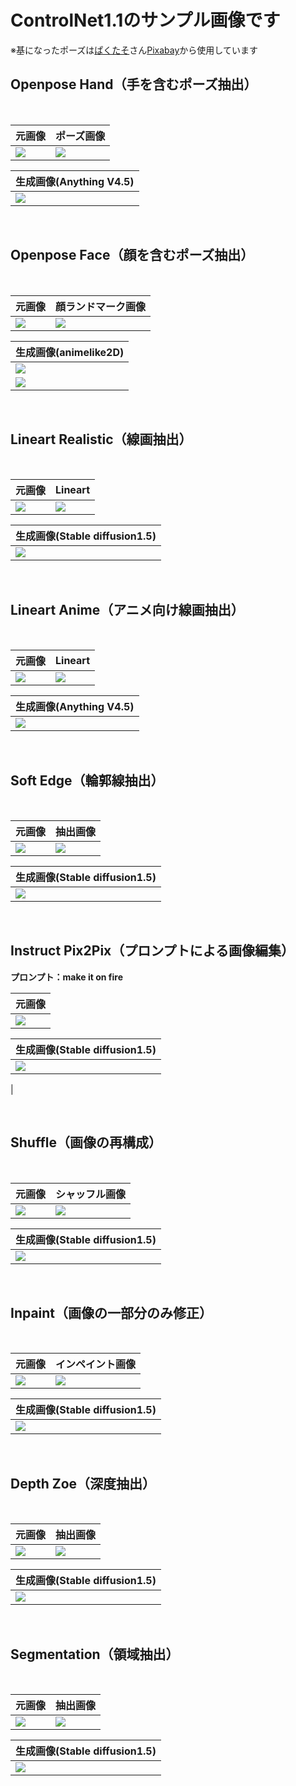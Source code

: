 # **ControlNet1.1のサンプル画像です**
※基になったポーズは[ぱくたそ](https://www.pakutaso.com/)さん[Pixabay](https://pixabay.com/)から使用しています

## **Openpose Hand（手を含むポーズ抽出）**
<br>

|  元画像 |  ポーズ画像  |
| ---- | ---- |
|  ![](images/hand1.jpg)  |  ![](images/hand2.jpg) |


|  生成画像(Anything V4.5)   | 
| ---- | 
|  ![](images/hand3.jpg)  |
<br>

## **Openpose Face（顔を含むポーズ抽出）**
<br>

|  元画像  |  顔ランドマーク画像  |
| ---- | ---- |
|  ![](images/face1.jpg)  |  ![](images/face2.jpg)

|  生成画像(animelike2D)  | 
| ---- |
|  ![](images/face3.jpg)  |
|  ![](images/face4.jpg)  |
<br>

## **Lineart Realistic（線画抽出）**
<br>

|  元画像  |  Lineart  |
| ---- | ---- |
|  ![](images/lineartr1.jpg)  |  ![](images/lineartr2.png)


|  生成画像(Stable diffusion1.5)  | 
| ---- | 
|  ![](images/lineartr3.png)  |
<br>

## **Lineart Anime（アニメ向け線画抽出）**
<br>

|  元画像  |  Lineart  |
| ---- | ---- |
|  ![](images/linearta1.jpg)  |  ![](images/linearta2.jpg)


|  生成画像(Anything V4.5)  | 
| ---- | 
|  ![](images/linearta3.png)  |
<br>

## **Soft Edge（輪郭線抽出）**
<br>

|  元画像  |  抽出画像  |
| ---- | ---- |
|  ![](images/se1.jpg)  |  ![](images/se2.jpg)


|  生成画像(Stable diffusion1.5)  | 
| ---- | 
|  ![](images/se3.png)  |
<br>

## **Instruct Pix2Pix（プロンプトによる画像編集）**
**プロンプト：make it on fire**
<br>

|  元画像  |
| ---- |
|  ![](images/ip2p1.jpg)  |

|  生成画像(Stable diffusion1.5)  | 
| ---- | 
|  ![](images/ip2p2.png)
  |

<br>

## **Shuffle（画像の再構成）**
<br>

|  元画像  |  シャッフル画像  |
| ---- | ---- |
|  ![](images/shuffle1.jpg)  |  ![](images/shuffle2.png)


|  生成画像(Stable diffusion1.5)  | 
| ---- | 
|  ![](images/shuffle3.png)  |
<br>

## **Inpaint（画像の一部分のみ修正）**
<br>

|  元画像  |  インペイント画像  |
| ---- | ---- |
|  ![](images/inpaint1.jpg)  |  ![](images/inpaint2.jpg)


|  生成画像(Stable diffusion1.5)  | 
| ---- | 
|  ![](images/inpaint3.png)  |
<br>

## **Depth Zoe（深度抽出）**
<br>

|  元画像  |  抽出画像  |
| ---- | ---- |
|  ![](images/dz1.jpg)  |  ![](images/dz2.png)


|  生成画像(Stable diffusion1.5)  | 
| ---- | 
|  ![](images/dz3.png)  |
<br>

## **Segmentation（領域抽出）**
<br>

|  元画像  |  抽出画像  |
| ---- | ---- |
|  ![](images/seg1.jpg)  |  ![](images/seg2.png)


|  生成画像(Stable diffusion1.5)  | 
| ---- | 
|  ![](images/seg3.png)  |
<br>
